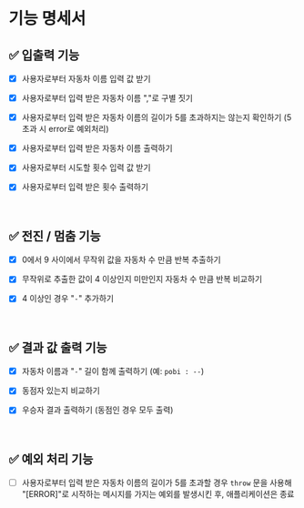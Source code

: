 # 기능 명세서

## ✅ 입출력 기능

- [x] 사용자로부터 자동차 이름 입력 값 받기

- [x] 사용자로부터 입력 받은 자동차 이름 ","로 구별 짓기

- [x] 사용자로부터 입력 받은 자동차 이름의 길이가 5를 초과하지는 않는지 확인하기 (5초과 시 error로 예외처리)

- [x] 사용자로부터 입력 받은 자동차 이름 출력하기

- [x] 사용자로부터 시도할 횟수 입력 값 받기

- [x] 사용자로부터 입력 받은 횟수 출력하기

<br/>

## ✅ 전진 / 멈춤 기능

- [x] 0에서 9 사이에서 무작위 값을 자동차 수 만큼 반복 추출하기

- [x] 무작위로 추출한 값이 4 이상인지 미만인지 자동차 수 만큼 반복 비교하기

- [x] 4 이상인 경우 "`-`" 추가하기

<br/>

## ✅ 결과 값 출력 기능

- [x] 자동차 이름과 "`-`" 길이 함께 출력하기 (예: `pobi : --`)

- [x] 동점자 있는지 비교하기

- [x] 우승자 결과 출력하기 (동점인 경우 모두 출력)

<br/>

## ✅ 예외 처리 기능

- [ ] 사용자로부터 입력 받은 자동차 이름의 길이가 5를 초과할 경우 `throw` 문을 사용해 "[ERROR]"로 시작하는 메시지를 가지는 예외를 발생시킨 후, 애플리케이션은 종료
